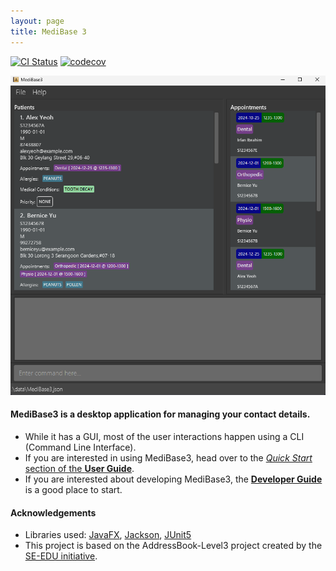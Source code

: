 ```yaml
---
layout: page
title: MediBase 3
---
```


[![CI Status](https://github.com/AY2425S1-CS2103T-F12-3/tp/workflows/Java%20CI/badge.svg)](https://github.com/AY2425S1-CS2103T-F12-3/tp/actions)
[![codecov](https://codecov.io/gh/AY2425S1-CS2103T-F12-3/tp/graph/badge.svg?token=HSIAMD7AYQ)](https://codecov.io/gh/AY2425S1-CS2103T-F12-3/tp)

![Ui](images/medibase3Ui.png)

#### MediBase3 is a desktop application for managing your contact details.

* While it has a GUI, most of the user interactions happen using a CLI (Command Line Interface).
* If you are interested in using MediBase3, head over to the [_Quick Start_ section of the **User Guide**](UserGuide.html#quick-start).
* If you are interested about developing MediBase3, the [**Developer Guide**](DeveloperGuide.html) is a good place to start.


#### Acknowledgements

* Libraries used: [JavaFX](https://openjfx.io/), [Jackson](https://github.com/FasterXML/jackson), [JUnit5](https://github.com/junit-team/junit5)
* This project is based on the AddressBook-Level3 project created by the [SE-EDU initiative](https://se-education.org).
